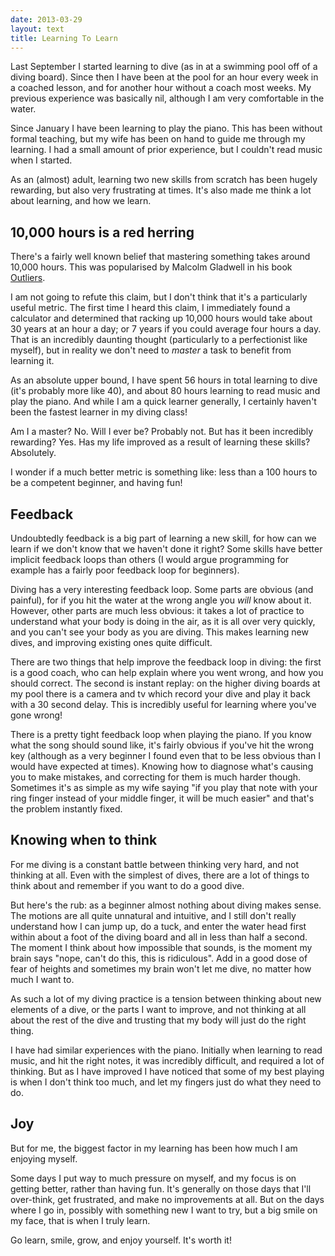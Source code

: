 ```yaml
---
date: 2013-03-29
layout: text
title: Learning To Learn
---
```


Last September I started learning to dive (as in at a swimming pool off of a diving board). Since then I have been at the pool for an hour every week in a coached lesson, and for another hour without a coach most weeks. My previous experience was basically nil, although I am very comfortable in the water.

Since January I have been learning to play the piano. This has been without formal teaching, but my wife has been on hand to guide me through my learning. I had a small amount of prior experience, but I couldn't read music when I started.

As an (almost) adult, learning two new skills from scratch has been hugely rewarding, but also very frustrating at times. It's also made me think a lot about learning, and how we learn.

## 10,000 hours is a red herring

There's a fairly well known belief that mastering something takes around 10,000 hours. This was popularised by Malcolm Gladwell in his book [Outliers](http://en.wikipedia.org/wiki/Outliers_(book)).

I am not going to refute this claim, but I don't think that it's a particularly useful metric. The first time I heard this claim, I immediately found a calculator and determined that racking up 10,000 hours would take about 30 years at an hour a day; or 7 years if you could average four hours a day. That is an incredibly daunting thought (particularly to a perfectionist like myself), but in reality we don't need to _master_ a task to benefit from learning it.

As an absolute upper bound, I have spent 56 hours in total learning to dive (it's probably more like 40), and about 80 hours learning to read music and play the piano. And while I am a quick learner generally, I certainly haven't been the fastest learner in my diving class!

Am I a master? No. Will I ever be? Probably not. But has it been incredibly rewarding? Yes. Has my life improved as a result of learning these skills? Absolutely.

I wonder if a much better metric is something like: less than a 100 hours to be a competent beginner, and having fun!

## Feedback

Undoubtedly feedback is a big part of learning a new skill, for how can we learn if we don't know that we haven't done it right? Some skills have better implicit feedback loops than others (I would argue programming for example has a fairly poor feedback loop for beginners).

Diving has a very interesting feedback loop. Some parts are obvious (and painful), for if you hit the water at the wrong angle you _will_ know about it. However, other parts are much less obvious: it takes a lot of practice to understand what your body is doing in the air, as it is all over very quickly, and you can't see your body as you are diving. This makes learning new dives, and improving existing ones quite difficult.

There are two things that help improve the feedback loop in diving: the first is a good coach, who can help explain where you went wrong, and how you should correct. The second is instant replay: on the higher diving boards at my pool there is a camera and tv which record your dive and play it back with a 30 second delay. This is incredibly useful for learning where you've gone wrong!

There is a pretty tight feedback loop when playing the piano. If you know what the song should sound like, it's fairly obvious if you've hit the wrong key (although as a very beginner I found even that to be less obvious than I would have expected at times). Knowing how to diagnose what's causing you to make mistakes, and correcting for them is much harder though. Sometimes it's as simple as my wife saying "if you play that note with your ring finger instead of your middle finger, it will be much easier" and that's the problem instantly fixed.

## Knowing when to think

For me diving is a constant battle between thinking very hard, and not thinking at all. Even with the simplest of dives, there are a lot of things to think about and remember if you want to do a good dive. 

But here's the rub: as a beginner almost nothing about diving makes sense. The motions are all quite unnatural and intuitive, and I still don't really understand how I can jump up, do a tuck, and enter the water head first within about a foot of the diving board and all in less than half a second. The moment I think about how impossible that sounds, is the moment my brain says "nope, can't do this, this is ridiculous". Add in a good dose of fear of heights and sometimes my brain won't let me dive, no matter how much I want to.

As such a lot of my diving practice is a tension between thinking about new elements of a dive, or the parts I want to improve, and not thinking at all about the rest of the dive and trusting that my body will just do the right thing.

I have had similar experiences with the piano. Initially when learning to read music, and hit the right notes, it was incredibly difficult, and required a lot of thinking. But as I have improved I have noticed that some of my best playing is when I don't think too much, and let my fingers just do what they need to do.

## Joy

But for me, the biggest factor in my learning has been how much I am enjoying myself. 

Some days I put way to much pressure on myself, and my focus is on getting better, rather than having fun. It's generally on those days that I'll over-think, get frustrated, and make no improvements at all. But on the days where I go in, possibly with something new I want to try, but a big smile on my face, that is when I truly learn.

Go learn, smile, grow, and enjoy yourself. It's worth it!




